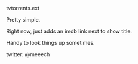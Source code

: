 tvtorrents.ext

Pretty simple.

Right now, just adds an imdb link next to show title.

Handy to look things up sometimes. 

twitter: @meeech